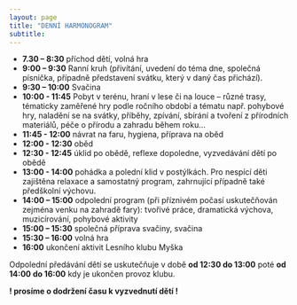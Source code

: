 ```yaml
---
layout: page
title: "DENNÍ HARMONOGRAM"
subtitle:  
---
```



- __7.30 – 8:30__ příchod dětí, volná hra
- __9:00 – 9:30__ Ranní kruh (přivítání, uvedení do téma dne, společná písnička, případně představení svátku, který v daný čas přichází).
- __9:30 – 10:00__ Svačina
- __10:00 - 11:45__ Pobyt v terénu, hraní v lese či na louce – různé trasy, tématicky zaměřené hry podle ročního období a tématu např. pohybové hry, naladění se na svátky, příběhy, zpívání, sbírání a tvoření z přírodních materiálů, péče o přírodu a zahradu během roku…
- __11:45 - 12:00__ návrat na faru, hygiena, příprava na oběd
- __12:00 - 12:30__ oběd
- __12:30 - 12:45__ úklid po obědě, reflexe dopoledne, vyzvedávání dětí po obědě
- __13:00 - 14:00__ pohádka a polední klid v postýlkách. Pro nespící děti zajištěna relaxace a samostatný program, zahrnující případně také předškolní výchovu.
- __14:00 – 15:00__ odpolední program (při příznivém počasí uskutečňován zejména venku na zahradě fary): tvořivé práce, dramatická výchova, muzicírování, pohybové aktivity
- __15:00 – 15:30__ společná příprava svačiny, svačina
- __15:30 – 16:00__ volná hra
- __16:00__ ukončení aktivit Lesního klubu Myška

  

Odpolední předávání dětí se uskutečňuje v době __od 12:30 do 13:00__  poté __od 14:00 do 16:00__ kdy je ukončen provoz klubu.

 __! prosíme o dodržení času k vyzvednutí dětí !__ 
